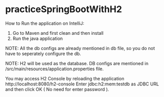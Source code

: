 # practiceSpringBootWithH2

How to Run the application on IntelliJ:

  1. Go to Maven and first clean and then install 
  2. Run the java application

NOTE: All the db configs are already mentioned in db file, so you do not have to seperately configure the db.

NOTE: H2 will be used as the database.
DB configs are mentioned in /src/main/resources/application.properties file.

You may access H2 Console by reloading the application http://localhost:8080/h2-console
Enter jdbc:h2:mem:testdb as JDBC URL and then click OK ( No need for enter password ).
